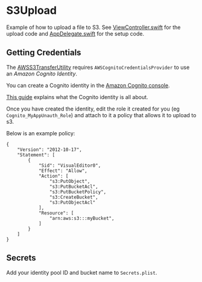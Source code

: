 # S3Upload

Example of how to upload a file to S3. See [ViewController.swift](S3Upload/ViewController.swift) for the upload code and [AppDelegate.swift](S3Upload/AppDelegate.swift) for the setup code.

## Getting Credentials

The [AWSS3TransferUtility](https://aws.amazon.com/blogs/mobile/amazon-s3-transfer-utility-for-ios/) requires `AWSCognitoCredentialsProvider` to use an _Amazon Cognito Identity_.

You can create a Cognito identity in the [Amazon Cognito console](https://console.aws.amazon.com/cognito/home).

[This guide](https://docs.aws.amazon.com/cognito/latest/developerguide/getting-credentials.html) explains what the Cognito identity is all about.

Once you have created the identity, edit the role it created for you (eg `Cognito_MyAppUnauth_Role`) and attach to it a policy that allows it to upload to s3.

Below is an example policy:

```
{
    "Version": "2012-10-17",
    "Statement": [
        {
            "Sid": "VisualEditor0",
            "Effect": "Allow",
            "Action": [
                "s3:PutObject",
                "s3:PutBucketAcl",
                "s3:PutBucketPolicy",
                "s3:CreateBucket",
                "s3:PutObjectAcl"
            ],
            "Resource": [
                "arn:aws:s3:::myBucket",
            ]
        }
    ]
}
```

## Secrets

Add your identity pool ID and bucket name to `Secrets.plist`.
